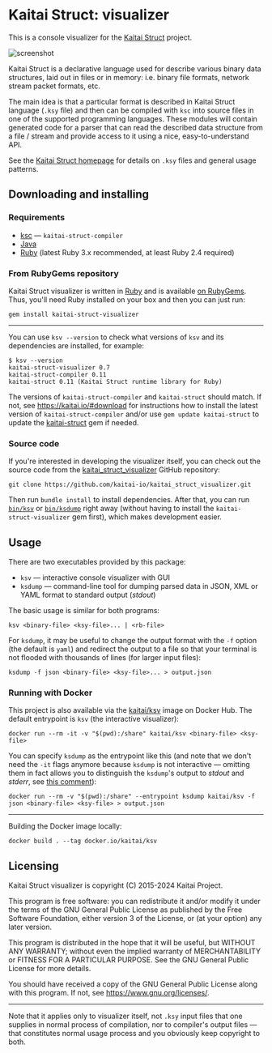 # Kaitai Struct: visualizer

This is a console visualizer for the [Kaitai Struct](https://kaitai.io/) project.

![screenshot](screenshot.png)

Kaitai Struct is a declarative language used for describe various
binary data structures, laid out in files or in memory: i.e. binary
file formats, network stream packet formats, etc.

The main idea is that a particular format is described in Kaitai
Struct language (`.ksy` file) and then can be compiled with
`ksc` into source files in one of the supported programming
languages. These modules will contain generated code for a parser
that can read the described data structure from a file / stream and provide
access to it using a nice, easy-to-understand API.

See the [Kaitai Struct homepage](https://kaitai.io/) for details on `.ksy` files and general usage patterns.

## Downloading and installing

### Requirements

- [ksc](https://kaitai.io/#download) — `kaitai-struct-compiler`
- [Java](https://openjdk.java.net/install/)
- [Ruby](https://www.ruby-lang.org/) (latest Ruby 3.x recommended,
  at least Ruby 2.4 required)

### From RubyGems repository

Kaitai Struct visualizer is written in [Ruby](https://www.ruby-lang.org/) and is
available [on RubyGems](https://rubygems.org/gems/kaitai-struct-visualizer). Thus,
you'll need Ruby installed on your box and then you can just run:

```shell
gem install kaitai-struct-visualizer
```

---

You can use `ksv --version` to check what versions of `ksv` and its dependencies are installed, for example:

```console
$ ksv --version
kaitai-struct-visualizer 0.7
kaitai-struct-compiler 0.11
kaitai-struct 0.11 (Kaitai Struct runtime library for Ruby)
```

The versions of `kaitai-struct-compiler` and `kaitai-struct` should match. If not, see https://kaitai.io/#download for instructions how to install the latest version of `kaitai-struct-compiler` and/or use `gem update kaitai-struct` to update the [kaitai-struct](https://rubygems.org/gems/kaitai-struct) gem if needed.

### Source code

If you're interested in developing the visualizer itself, you can check
out the source code from the [kaitai_struct_visualizer](https://github.com/kaitai-io/kaitai_struct_visualizer) GitHub repository:

```shell
git clone https://github.com/kaitai-io/kaitai_struct_visualizer.git
```

Then run `bundle install` to install dependencies. After that, you can run [`bin/ksv`](bin/ksv) or [`bin/ksdump`](bin/ksdump) right away (without having to install the `kaitai-struct-visualizer` gem first), which makes development easier.

## Usage

There are two executables provided by this package:

* `ksv` — interactive console visualizer with GUI
* `ksdump` — command-line tool for dumping parsed data in JSON, XML or YAML format to standard output (_stdout_)

The basic usage is similar for both programs:

```shell
ksv <binary-file> <ksy-file>... | <rb-file>
```

For `ksdump`, it may be useful to change the output format with the `-f` option (the default is `yaml`) and redirect the output to a file so that your terminal is not flooded with thousands of lines (for larger input files):

```shell
ksdump -f json <binary-file> <ksy-file>... > output.json
```

### Running with Docker

This project is also available via the [kaitai/ksv](https://hub.docker.com/r/kaitai/ksv) image on Docker Hub. The default entrypoint is `ksv` (the interactive visualizer):

```shell
docker run --rm -it -v "$(pwd):/share" kaitai/ksv <binary-file> <ksy-file>
```

You can specify `ksdump` as the entrypoint like this (and note that we don't need the `-it` flags anymore because `ksdump` is not interactive — omitting them in fact allows you to distinguish the `ksdump`'s output to _stdout_ and _stderr_, see [this comment](https://github.com/kaitai-io/kaitai_struct_visualizer/issues/56#issuecomment-1666629764)):

```shell
docker run --rm -v "$(pwd):/share" --entrypoint ksdump kaitai/ksv -f json <binary-file> <ksy-file> > output.json
```

---

Building the Docker image locally:
```shell
docker build . --tag docker.io/kaitai/ksv
```

## Licensing

Kaitai Struct visualizer is copyright (C) 2015-2024 Kaitai Project.

This program is free software: you can redistribute it and/or modify
it under the terms of the GNU General Public License as published by
the Free Software Foundation, either version 3 of the License, or
(at your option) any later version.

This program is distributed in the hope that it will be useful,
but WITHOUT ANY WARRANTY; without even the implied warranty of
MERCHANTABILITY or FITNESS FOR A PARTICULAR PURPOSE.  See the
GNU General Public License for more details.

You should have received a copy of the GNU General Public License
along with this program.  If not, see <https://www.gnu.org/licenses/>.

---

Note that it applies only to visualizer itself, not `.ksy` input files
that one supplies in normal process of compilation, nor to compiler's
output files — that constitutes normal usage process and you obviously
keep copyright to both.
